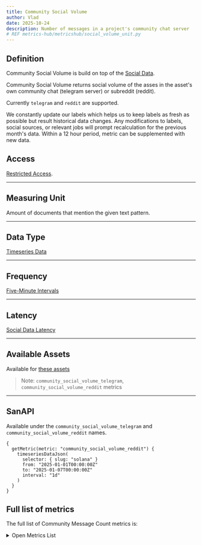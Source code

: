 ```yaml
---
title: Community Social Volume
author: Vlad
date: 2025-10-24
description: Number of messages in a project's community chat server
# REF metrics-hub/metricshub/social_volume_unit.py
---
```


## Definition

Community Social Volume is build on top of the [Social Data](/metrics/details/social-data).

Community Social Volume returns social volume of the asses in the
asset's own community chat (telegram server) or subreddit (reddit).

Currently `telegram` and `reddit` are supported.

We constantly update our labels which helps us to keep labels as fresh as possible but result historical data changes. Any modifications to labels, social sources, or relevant jobs will prompt recalculation for the previous month's data. Within a 12 hour period, metric can be supplemented with new data.


## Access

[Restricted Access](/metrics/details/access#restricted-access).

---

## Measuring Unit

Amount of documents that mention the given text pattern.

---

## Data Type

[Timeseries Data](/metrics/details/data-type#timeseries-data)

---

## Frequency

[Five-Minute Intervals](/metrics/details/frequency#five-minute-frequency)

---

## Latency

[Social Data Latency](/metrics/details/latency#social-data-latency)

---

## Available Assets

Available for [these
assets](<https://api.santiment.net/graphiql?variables=&query=%7B%0A%20%20getMetric(metric%3A%20%22community_social_volume_telegram%22)%20%7B%0A%20%20%20%20metadata%20%7B%0A%20%20%20%20%20%20availableSlugs%0A%20%20%20%20%7D%0A%20%20%7D%0A%7D%0A>)

> Note: `community_social_volume_telegram`, `community_social_volume_reddit` metrics

---

## SanAPI

Available under the  `community_social_volume_telegram` and `community_social_volume_reddit` names.

```graphql-explorer
{
  getMetric(metric: "community_social_volume_reddit") {
    timeseriesDataJson(
      selector: { slug: "solana" }
      from: "2025-01-01T00:00:00Z"
      to: "2025-01-07T00:00:00Z"
      interval: "1d"
    )
  }
}
```

## Full list of metrics

The full list of Community Message Count metrics is:

<Details>

<Summary>Open Metrics List</Summary>

- community_social_volume_telegram
- community_social_volume_reddit

</Details>
